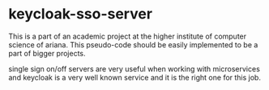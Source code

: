 # keycloak-sso-server

This is a part of an academic project at the higher institute of computer science of ariana. This pseudo-code should be easily implemented to be a part of bigger projects.

single sign on/off servers are very useful when working with microservices and keycloak is a very well known service and it is the right one for this job.

